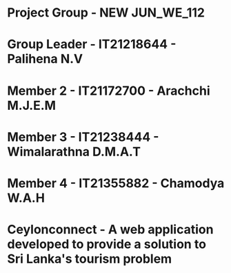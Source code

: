 # Project Group - NEW JUN_WE_112
# Group Leader - IT21218644 - Palihena N.V
# Member 2 - IT21172700 - Arachchi M.J.E.M
# Member 3 - IT21238444 - Wimalarathna D.M.A.T
# Member 4 - IT21355882 - Chamodya W.A.H

# Ceylonconnect - A web application developed to provide a solution to Sri Lanka's tourism problem

